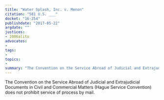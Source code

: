 ```yaml
---
title: "Water Splash, Inc. v. Menon"
citation: "581 U.S. ___"
docket: "16-254"
publishdate: "2017-05-22"
argdate: ""
justices:
- 2006alito
advocates:
- 
tags:
- 
topics:
- 
summary: "The Convention on the Service Abroad of Judicial and Extrajudicial Documents in Civil and Commercial Matters (Hague Service Convention) does not prohibit service of process by mail."
---
```

The Convention on the Service Abroad of Judicial and Extrajudicial Documents in Civil and Commercial Matters (Hague Service Convention) does not prohibit service of process by mail.

